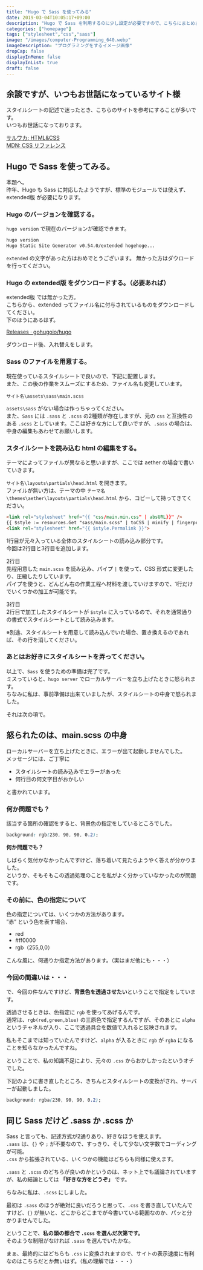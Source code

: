 ```yaml
---
title: "Hugo で Sass を使ってみる"
date: 2019-03-04T10:05:17+09:00
description: "Hugo で Sass を利用するのに少し設定が必要ですので、こちらにまとめます。"
categories: ["homepage"]
tags: ["stylesheet","css","sass"]
image: "/images/computer-Programming_640.webp"
imageDescription: "プログラミングをするイメージ画像"
dropCap: false
displayInMenu: false
displayInList: true
draft: false
---
```

## 余談ですが、いつもお世話になっているサイト様
スタイルシートの記述で迷ったとき、こちらのサイトを参考にすることが多いです。  
いつもお世話になっております。

[サルワカ: HTML&CSS](https://saruwakakun.com/html-css)  
[MDN: CSS リファレンス](https://developer.mozilla.org/ja/docs/Web/CSS)

## Hugo で Sass を使ってみる。
本題へ。  
昨年、Hugo も Sass に対応したようですが、標準のモジュールでは使えず、extended版 が必要になります。  

### Hugo のバージョンを確認する。
`hugo version` で現在のバージョンが確認できます。

```html
hugo version
Hugo Static Site Generator v0.54.0/extended hogehoge...
```

`extended` の文字があった方はおめでとうございます。
無かった方はダウロードを行ってください。

### Hugo の extended版 をダウンロードする。（必要あれば）
extended版 では無かった方。  
こちらから、extended ってファイル名に付与されているものをダウンロードしてください。  
下のほうにあるはず。

[Releases · gohugoio/hugo](https://github.com/gohugoio/hugo/releases)

ダウンロード後、入れ替えをします。

### Sass のファイルを用意する。
現在使っているスタイルシートで良いので、下記に配置します。  
また、この後の作業をスムーズにするため、ファイル名も変更しています。

`サイト名\assets\sass\main.scss`

`assets\sass` がない場合は作っちゃってください。  
また、`Sass` には `.sass` と `.scss` の2種類が存在しますが、元の `css` と互換性のある `.scss` としています。ここは好きな方にして良いですが、`.sass` の場合は、中身の編集もあわせてお願いします。

### スタイルシートを読み込む html の編集をする。
テーマによってファイルが異なると思いますが、ここでは aether の場合で書いていきます。

`サイト名\layouts\partials\head.html` を開きます。  
ファイルが無い方は、テーマの中 `テーマ名\themes\aether\layouts\partials\head.html` から、コピーして持ってきてください。

```html
<link rel="stylesheet" href="{{ "css/main.min.css" | absURL}}" />
{{ $style := resources.Get "sass/main.scss" | toCSS | minify | fingerprint }}
<link rel="stylesheet" href="{{ $style.Permalink }}">
```
1行目が元々入っている全体のスタイルシートの読み込み部分です。  
今回は2行目と3行目を追加します。  

2行目  
先程用意した `main.scss` を読み込み、パイプ `|` を使って、CSS 形式に変更したり、圧縮したりしています。  
パイプを使うと、どんどん右の作業工程へ材料を渡していけますので、1行だけでいくつかの加工が可能です。

3行目  
2行目で加工したスタイルシートが `$style` に入っているので、それを通常通りの書式でスタイルシートとして読み込みます。

※別途、スタイルシートを用意して読み込んでいた場合、置き換えるのであれば、その行を消してください。

### あとはお好きにスタイルシートを弄ってください。
以上で、`Sass` を使うための準備は完了です。  
ミスっていると、`hugo server` でローカルサーバーを立ち上げたときに怒られます。  
ちなみに私は、事前準備は出来ていましたが、スタイルシートの中身で怒られました。

それは次の項で。

## 怒られたのは、main.scss の中身
ローカルサーバーを立ち上げたときに、エラーが出て起動しませんでした。  
メッセージには、ご丁寧に

* スタイルシートの読み込みでエラーがあった
* 何行目の何文字目がおかしい  

と書かれています。

### 何か問題でも？
該当する箇所の確認をすると、背景色の指定をしているところでした。  

```css
background: rgb(230, 90, 90, 0.2);
```

**何か問題でも？**

しばらく気付かなかったんですけど、落ち着いて見たらようやく答えが分かりました。  
というか、そもそもこの透過処理のことを私がよく分かっていなかったのが問題です。

### その前に、色の指定について
色の指定については、いくつかの方法があります。  
”赤” という色を表す場合、  

* red  
* #ff0000  
* rgb（255,0,0）  

こんな風に、何通りか指定方法があります。（実はまだ他にも・・・）

### 今回の間違いは・・・
で、今回の件なんですけど、**背景色を透過させたい**ということで指定をしています。  

透過させるときは、色指定に `rgb` を使ってあげるんです。  
通常は、`rgb(red,green,blue)` の三原色で指定するんですが、そのあとに `alpha` というチャネルが入り、ここで透過具合を数値で入れると反映されます。

私もそこまでは知っていたんですけど、`alpha` が入るときに `rgb` が `rgba` になることを知らなかったんですね。

ということで、私の知識不足により、元々の `.css` からおかしかったというオチでした。

下記のように書き直したところ、きちんとスタイルシートの変換がされ、サーバーが起動しました。

```css
background: rgba(230, 90, 90, 0.2);
```

## 同じ Sass だけど .sass か .scss か
Sass と言っても、記述方式が2通りあり、好きなほうを使えます。  
`.sass` は、`{}` や `;` が不要なので、すっきり、そして少ない文字数でコーディングが可能。  
`.css` から拡張されている、いくつかの機能はどちらも同様に使えます。  

`.sass` と `.scss` のどちらが良いのかというのは、ネット上でも議論されていますが、私の結論としては **「好きな方をどうぞ」** です。

ちなみに私は、`.scss` にしました。  

最初は `.sass` のほうが絶対に良いだろうと思って、`.css` を書き直していたんですけど、`{}` が無いと、どこからどこまでが今書いている範囲なのか、パッと分かりませんでした。

ということで、**私の頭の都合で `.scss` を選んだ次第です。**  
そのような制限がなければ `.sass` を選んでいたかな。

まぁ、最終的にはどちらも `.css` に変換されますので、サイトの表示速度に有利なのはこちらだとか無いはず。（私の理解では・・・）
